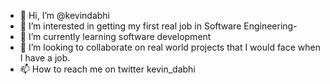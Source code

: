 - 👋 Hi, I’m @kevindabhi
- 👀 I’m interested in getting my first real job in Software Engineering-
- 🌱 I’m currently learning software development
- 💞️ I’m looking to collaborate on real world projects that I would face when I have a job.
- 📫 How to reach me on twitter kevin_dabhi

<!---
kevindabhi/kevindabhi is a ✨ special ✨ repository because its `README.md` (this file) appears on your GitHub profile.
You can click the Preview link to take a look at your changes.
--->
